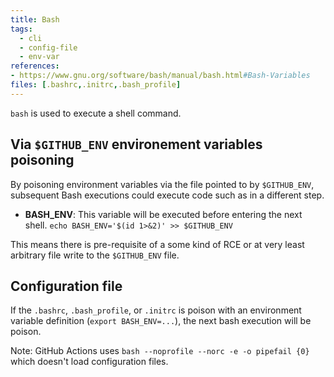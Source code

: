 ```yaml
---
title: Bash
tags:
  - cli
  - config-file
  - env-var
references: 
- https://www.gnu.org/software/bash/manual/bash.html#Bash-Variables
files: [.bashrc,.initrc,.bash_profile]
---
```


`bash` is used to execute a shell command.

## Via `$GITHUB_ENV` environement variables poisoning

By poisoning environment variables via the file pointed to by `$GITHUB_ENV`, subsequent Bash executions could execute code such as in a different step.
  - **BASH_ENV**: This variable will be executed before entering the next shell. `echo BASH_ENV='$(id 1>&2)' >> $GITHUB_ENV`

This means there is pre-requisite of a some kind of RCE or at very least arbitrary file write to the `$GITHUB_ENV` file.

## Configuration file

If the `.bashrc`, `.bash_profile`, or `.initrc` is poison with an environment variable definition (`export BASH_ENV=...`), the next bash execution will be poison.

Note: GitHub Actions uses `bash --noprofile --norc -e -o pipefail {0}` which doesn't load configuration files.
